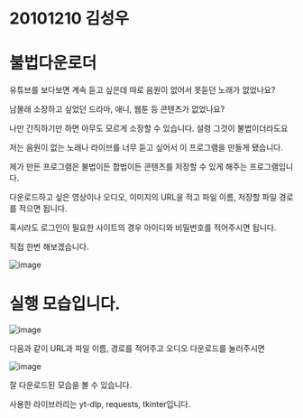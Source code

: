# 20101210 김성우

# 불법다운로더
유튜브를 보다보면 계속 듣고 싶은데 따로 음원이 없어서 못듣던 노래가 없었나요?

남몰래 소장하고 싶었던 드라마, 애니, 웹툰 등 콘텐츠가 없었나요?

나만 간직하기만 하면 아무도 모르게 소장할 수 있습니다. 설령 그것이 불법이더라도요

저는 음원이 없는 노래나 라이브를 너무 듣고 싶어서 이 프로그램을 만들게 됐습니다.

제가 만든 프로그램은 불법이든 합법이든 콘텐츠를 저장할 수 있게 해주는 프로그램입니다.

다운로드하고 싶은 영상이나 오디오, 이미지의 URL을 적고 파일 이름, 저장할 파일 경로를 적으면 됩니다.

혹시라도 로그인이 필요한 사이트의 경우 아이디와 비밀번호를 적어주시면 됩니다.

직접 한번 해보겠습니다.


![image](https://github.com/user-attachments/assets/dfed18bd-b7fb-4a55-86c3-309b9f28d51f)
# 실행 모습입니다.


![image](https://github.com/user-attachments/assets/97ca2e7b-d61a-42f5-ab04-1471b2007ecd)



다음과 같이 URL과 파일 이름, 경로를 적어주고 오디오 다운로드를 눌러주시면


![image](https://github.com/user-attachments/assets/87b93b6f-e226-4474-a34b-6b14554c043d)

잘 다운로드된 모습을 볼 수 있습니다.





사용한 라이브러리는 yt-dlp, requests, tkinter입니다.
